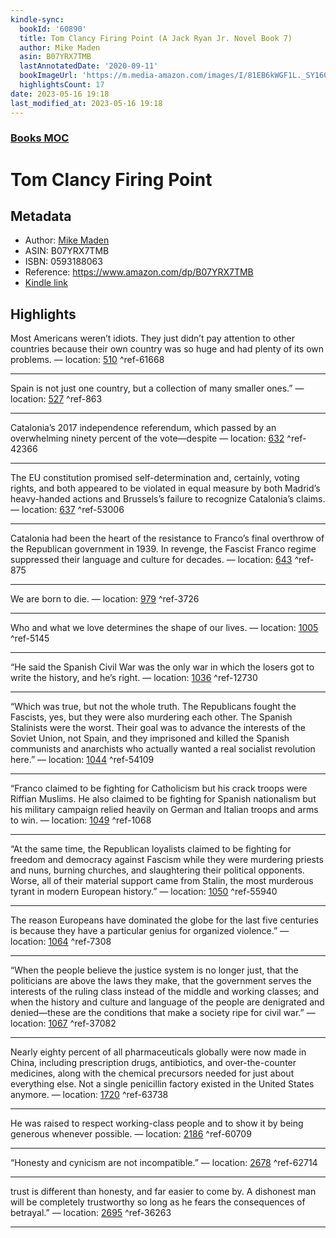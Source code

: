 ```yaml
---
kindle-sync:
  bookId: '60890'
  title: Tom Clancy Firing Point (A Jack Ryan Jr. Novel Book 7)
  author: Mike Maden
  asin: B07YRX7TMB
  lastAnnotatedDate: '2020-09-11'
  bookImageUrl: 'https://m.media-amazon.com/images/I/81EB6kWGF1L._SY160.jpg'
  highlightsCount: 17
date: 2023-05-16 19:18
last_modified_at: 2023-05-16 19:18
---  
```

### [Books MOC](Books%20MOC.md)
# Tom Clancy Firing Point
## Metadata
* Author: [Mike Maden](https://www.amazon.comundefined)
* ASIN: B07YRX7TMB
* ISBN: 0593188063
* Reference: https://www.amazon.com/dp/B07YRX7TMB
* [Kindle link](kindle://book?action=open&asin=B07YRX7TMB)

## Highlights
Most Americans weren’t idiots. They just didn’t pay attention to other countries because their own country was so huge and had plenty of its own problems. — location: [510](kindle://book?action=open&asin=B07YRX7TMB&location=510) ^ref-61668

---
Spain is not just one country, but a collection of many smaller ones.” — location: [527](kindle://book?action=open&asin=B07YRX7TMB&location=527) ^ref-863

---
Catalonia’s 2017 independence referendum, which passed by an overwhelming ninety percent of the vote—despite — location: [632](kindle://book?action=open&asin=B07YRX7TMB&location=632) ^ref-42366

---
The EU constitution promised self-determination and, certainly, voting rights, and both appeared to be violated in equal measure by both Madrid’s heavy-handed actions and Brussels’s failure to recognize Catalonia’s claims. — location: [637](kindle://book?action=open&asin=B07YRX7TMB&location=637) ^ref-53006

---
Catalonia had been the heart of the resistance to Franco’s final overthrow of the Republican government in 1939. In revenge, the Fascist Franco regime suppressed their language and culture for decades. — location: [643](kindle://book?action=open&asin=B07YRX7TMB&location=643) ^ref-875

---
We are born to die. — location: [979](kindle://book?action=open&asin=B07YRX7TMB&location=979) ^ref-3726

---
Who and what we love determines the shape of our lives. — location: [1005](kindle://book?action=open&asin=B07YRX7TMB&location=1005) ^ref-5145

---
“He said the Spanish Civil War was the only war in which the losers got to write the history, and he’s right. — location: [1036](kindle://book?action=open&asin=B07YRX7TMB&location=1036) ^ref-12730

---
“Which was true, but not the whole truth. The Republicans fought the Fascists, yes, but they were also murdering each other. The Spanish Stalinists were the worst. Their goal was to advance the interests of the Soviet Union, not Spain, and they imprisoned and killed the Spanish communists and anarchists who actually wanted a real socialist revolution here.” — location: [1044](kindle://book?action=open&asin=B07YRX7TMB&location=1044) ^ref-54109

---
“Franco claimed to be fighting for Catholicism but his crack troops were Riffian Muslims. He also claimed to be fighting for Spanish nationalism but his military campaign relied heavily on German and Italian troops and arms to win. — location: [1049](kindle://book?action=open&asin=B07YRX7TMB&location=1049) ^ref-1068

---
“At the same time, the Republican loyalists claimed to be fighting for freedom and democracy against Fascism while they were murdering priests and nuns, burning churches, and slaughtering their political opponents. Worse, all of their material support came from Stalin, the most murderous tyrant in modern European history.” — location: [1050](kindle://book?action=open&asin=B07YRX7TMB&location=1050) ^ref-55940

---
The reason Europeans have dominated the globe for the last five centuries is because they have a particular genius for organized violence.” — location: [1064](kindle://book?action=open&asin=B07YRX7TMB&location=1064) ^ref-7308

---
“When the people believe the justice system is no longer just, that the politicians are above the laws they make, that the government serves the interests of the ruling class instead of the middle and working classes; and when the history and culture and language of the people are denigrated and denied—these are the conditions that make a society ripe for civil war.” — location: [1067](kindle://book?action=open&asin=B07YRX7TMB&location=1067) ^ref-37082

---
Nearly eighty percent of all pharmaceuticals globally were now made in China, including prescription drugs, antibiotics, and over-the-counter medicines, along with the chemical precursors needed for just about everything else. Not a single penicillin factory existed in the United States anymore. — location: [1720](kindle://book?action=open&asin=B07YRX7TMB&location=1720) ^ref-63738

---
He was raised to respect working-class people and to show it by being generous whenever possible. — location: [2186](kindle://book?action=open&asin=B07YRX7TMB&location=2186) ^ref-60709

---
“Honesty and cynicism are not incompatible.” — location: [2678](kindle://book?action=open&asin=B07YRX7TMB&location=2678) ^ref-62714

---
trust is different than honesty, and far easier to come by. A dishonest man will be completely trustworthy so long as he fears the consequences of betrayal.” — location: [2695](kindle://book?action=open&asin=B07YRX7TMB&location=2695) ^ref-36263

---
